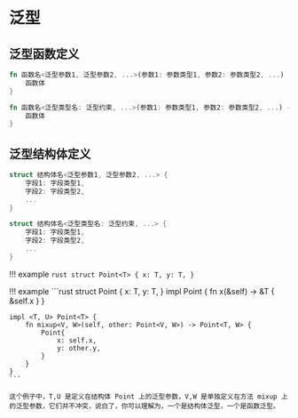 # 泛型

## 泛型函数定义

```rust
fn 函数名<泛型参数1, 泛型参数2, ...>(参数1: 参数类型1, 参数2: 参数类型2, ...) -> 返回值类型 {
    函数体
}
```

```rust
fn 函数名<泛型类型名: 泛型约束, ...>(参数1: 参数类型1, 参数2: 参数类型2, ...) -> 返回值类型 {
    函数体
}
```

## 泛型结构体定义
```rust
struct 结构体名<泛型参数1, 泛型参数2, ...> {
    字段1: 字段类型1,
    字段2: 字段类型2,
    ...
}
```

```rust
struct 结构体名<泛型类型名: 泛型约束, ...> {
    字段1: 字段类型1,
    字段2: 字段类型2,
    ...
}
```

!!! example
    ```rust
    struct Point<T> {
        x: T,
        y: T,
    }
    ```


!!! example
    ```rust
    struct Point<T> {
        x: T,
        y: T,
    }
    impl <T> Point<T> {
        fn x(&self) -> &T {
            &self.x
        }
    }

    impl <T, U> Point<T> {
        fn mixup<V, W>(self, other: Point<V, W>) -> Point<T, W> {
            Point{
                x: self.x,
                y: other.y,
            }
        }
    }
    ```
    
    这个例子中，T,U 是定义在结构体 Point 上的泛型参数，V,W 是单独定义在方法 mixup 上的泛型参数，它们并不冲突，说白了，你可以理解为，一个是结构体泛型，一个是函数泛型。

    



